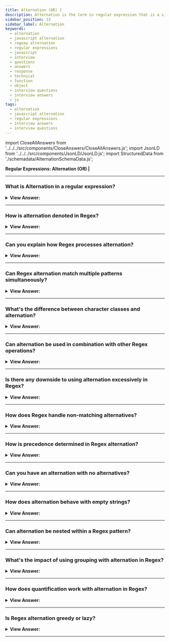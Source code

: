 ```yaml
---
title: Alternation (OR) |
description: Alternation is the term in regular expression that is a simple “OR”. In a regular expression an “OR” is denoted with a vertical line character. Questions
sidebar_position: 13
sidebar_label: Alternation
keywords:
  - alternation
  - javascript alternation
  - regexp alternation
  - regular expressions
  - javascript
  - interview
  - questions
  - answers
  - response
  - technical
  - function
  - object
  - interview questions
  - interview answers
  - js
tags:
  - alternation
  - javascript alternation
  - regular expressions
  - interview answers
  - interview questions
---
```


import CloseAllAnswers from '../../../src/components/CloseAnswers/CloseAllAnswers.js';
import JsonLD from '../../../src/components/JsonLD/JsonLD.js';
import StructuredData from './schemadata/AlternationSchemaData.js';

<JsonLD data={StructuredData} />

<head>
  <title>Alternation | Regular Expressions Interview Questions</title>
</head>

**Regular Expressions: Alternation (OR) |**

<CloseAllAnswers />

---

### What is Alternation in a regular expression?

<details>
  <summary><strong>View Answer:</strong></summary>
  <div>
  <div><strong>Interview Response:</strong> Alternation in a regular expression, represented by the pipe symbol (|), allows for matching one pattern or another, similar to a logical "OR" operation. It provides flexibility in searching for different patterns.
    </div><br />
  <div><strong className="codeExample">Code Example:</strong><br /><br />

  <div></div>

```js
let regexp = /html|php|css|java(script)?/gi; // Alternation |

let str = 'First HTML appeared, then CSS, then JavaScript';

console.log(str.match(regexp)); // 'HTML', 'CSS', 'JavaScript'
```

  </div>
  </div>
</details>

---

### How is alternation denoted in Regex?

<details>
  <summary><strong>View Answer:</strong></summary>
  <div>
  <div><strong>Interview Response:</strong> In regular expressions, alternation is denoted by the pipe symbol (|), which functions similarly to a logical "OR". For instance, in the regex "a|b", it matches either "a" or "b".
  </div>
  </div>
</details>

---

### Can you explain how Regex processes alternation?

<details>
  <summary><strong>View Answer:</strong></summary>
  <div>
  <div><strong>Interview Response:</strong> Regex processes alternation from left to right. It attempts to match the pattern before the pipe (|) first. If that fails, it attempts the pattern after the pipe.
  </div>
  </div>
</details>

---

### Can Regex alternation match multiple patterns simultaneously?

<details>
  <summary><strong>View Answer:</strong></summary>
  <div>
  <div><strong>Interview Response:</strong> No, Regex alternation doesn't match multiple patterns simultaneously. It works on an "OR" basis, matching the first pattern that fits from left to right.

  </div>
  </div>
</details>

---

### What's the difference between character classes and alternation?

<details>
  <summary><strong>View Answer:</strong></summary>
  <div>
  <div><strong>Interview Response:</strong> Character classes, denoted by brackets [], match any single character within them, while alternation, denoted by |, matches any one of the complete patterns it separates.
  </div><br />
  <div><strong className="codeExample">Here are some JavaScript code examples demonstrating the use of character classes and alternation in regular expressions:</strong><br /><br />

  <div></div>

**Character Classes**:

```javascript
let str1 = "gray";
let str2 = "grey";
let regex = /gr[ae]y/;

console.log(regex.test(str1)); // true
console.log(regex.test(str2)); // true
```

In this example, `gr[ae]y` is a regular expression that matches either "gray" or "grey". The character class `[ae]` matches either 'a' or 'e'.

**Alternation**:

```javascript
let str1 = "I have a cat";
let str2 = "I have a dog";
let regex = /cat|dog/;

console.log(regex.test(str1)); // true
console.log(regex.test(str2)); // true
```

In this example, `cat|dog` is a regular expression that matches either "cat" or "dog". The alternation operator `|` allows to match either the pattern on its left or the pattern on its right.

Remember, while both character classes and alternation can be used to match one of multiple patterns, character classes are limited to matching one character out of several possibilities, while alternation can be used to match one of multiple more complex patterns.

---

:::note
It's worth noting that alternation has a higher computational cost than character classes because it requires more processing power to check each alternative, especially if there are multiple options. So, it's more efficient to use character classes for single characters, and alternation for longer or more complex patterns.
:::

  </div>
  </div>
</details>

---

### Can alternation be used in combination with other Regex operations?

<details>
  <summary><strong>View Answer:</strong></summary>
  <div>
  <div><strong>Interview Response:</strong> Yes, alternation can be combined with other regex operations like grouping (parentheses), quantifiers (*, +, ?, &#123;&#125;), character classes ([]), and anchors (^, $).
  </div><br />
  <div><strong className="codeExample">Code Example:</strong><br /><br />

  <div></div>

```javascript
let str = "I have 4 cats and 3 dogs";
let regex = /\b(cats|dogs)\b/g;

let match;
while ((match = regex.exec(str)) != null) {
    console.log(`Matched: ${match[0]}`); // prints 'cats', then 'dogs'
}
```

In this regex, `(cats|dogs)` is a group that matches either 'cats' or 'dogs'. The `\b` on either side of the group is a word boundary, ensuring that we match 'cats' or 'dogs' as whole words rather than parts of other words.

Here's another example that uses alternation within a group, combined with a quantifier:

```javascript
let str = "123-456-7890";
let regex = /^(\d{3}-){2}\d{4}$/;

console.log(regex.test(str)); // true
```

In this regex, `(\d{3}-){2}` matches a sequence of three digits followed by a hyphen, repeated exactly twice. This is combined with `\d{4}` to match a sequence of four digits. This regular expression is designed to match a phone number in the format '123-456-7890'. The `^` and `$` are anchors indicating the start and end of the string, ensuring that the whole string conforms to the pattern.

  </div>
  </div>
</details>

---

### Is there any downside to using alternation excessively in Regex?

<details>
  <summary><strong>View Answer:</strong></summary>
  <div>
  <div><strong>Interview Response:</strong> Excessive use of alternation in regex can lead to complex, hard-to-read patterns and potentially slower performance due to backtracking, especially with long strings.
  </div>
  </div>
</details>

---

### How does Regex handle non-matching alternatives?

<details>
  <summary><strong>View Answer:</strong></summary>
  <div>
  <div><strong>Interview Response:</strong> If a regex pattern includes non-matching alternatives, it simply ignores them and proceeds to the next alternative. If all alternatives fail, the entire pattern match fails.
  </div>
  </div>
</details>

---

### How is precedence determined in Regex alternation?

<details>
  <summary><strong>View Answer:</strong></summary>
  <div>
  <div><strong>Interview Response:</strong> In regex alternation, precedence is determined by the order from left to right. It first tries to match the pattern on the left of the pipe (|), then proceeds to the right.
  </div>
  </div>
</details>

---

### Can you have an alternation with no alternatives?

<details>
  <summary><strong>View Answer:</strong></summary>
  <div>
  <div><strong>Interview Response:</strong> No, An alternation without any alternatives, represented as just a pipe symbol (|) in regex, matches nothing before and nothing after, effectively matching an empty string.
  </div>
  </div>
</details>

---

### How does alternation behave with empty strings?

<details>
  <summary><strong>View Answer:</strong></summary>
  <div>
  <div><strong>Interview Response:</strong> An empty string as an alternative in a regex alternation (|) will match at every position in the input string, effectively making it a successful, but zero-width, match.
  </div>
  </div>
</details>

---

### Can alternation be nested within a Regex pattern?

<details>
  <summary><strong>View Answer:</strong></summary>
  <div>
  <div><strong>Interview Response:</strong> Yes, alternation can be nested within a regular expression pattern using parentheses for grouping. For example, in the regex "(a|(b|c))", alternation is nested.
  </div><br />
  <div><strong className="codeExample">Code Example:</strong><br /><br />

  <div></div>

```javascript
let str = "I love cats";
let regex = /I love (cats|dogs|(small|big) birds)/;

console.log(regex.test(str)); // true
```

In this example, the regular expression `I love (cats|dogs|(small|big) birds)` matches the string "I love " followed by either "cats", "dogs", or "small birds" or "big birds". The expression `(small|big) birds` is a nested alternation.

---

:::tip
It's important to note that when nesting alternations like this, you should be aware of how the regular expression engine processes the pattern. The engine will attempt to match the alternates from left to right. Once it finds a match, it stops and doesn't check the remaining alternates. So the order can sometimes matter, especially when dealing with more complex patterns.
:::

  </div>
  </div>
</details>

---

### What's the impact of using grouping with alternation in Regex?

<details>
  <summary><strong>View Answer:</strong></summary>
  <div>
  <div><strong>Interview Response:</strong> Using grouping with alternation in regex allows the alternation to apply to a sequence of characters, rather than just single characters. It enhances pattern flexibility and precision.
  </div><br />
  <div><strong className="codeExample">Code Example:</strong><br /><br />

  <div></div>

Here's an example to illustrate:

```javascript
let str = "I love cats";
let regex = /(I love cats)|(I love dogs)/;

console.log(regex.test(str)); // true
```

In this example, `(I love cats)|(I love dogs)` matches either the entire string "I love cats" or the entire string "I love dogs". If a match is found, you can also retrieve the matched string:

```javascript
let match = regex.exec(str);

if (match != null) {
    console.log(`Matched: ${match[0]}`); // Matched: I love cats
}
```

In this case, `match[0]` contains the entire matched string, while `match[1]` and `match[2]` contain the matched strings for the first and second groups, respectively. If the match for a group is not found, the corresponding entry in the match array will be `undefined`.

  </div>
  </div>
</details>

---

### How does quantification work with alternation in Regex?

<details>
  <summary><strong>View Answer:</strong></summary>
  <div>
  <div><strong>Interview Response:</strong> Quantifiers specify how many instances of a character, group, or character class must be present in the input for a match to be found. When used with alternation, quantifiers can define how many times any of the alternation patterns should be matched.
  </div><br />
  <div><strong className="codeExample">Code Example:</strong><br /><br />

  <div></div>

```javascript
let str = "cataaaa";
let regex = /(cat|caaaa)t/;

console.log(regex.test(str)); // false
```

In this example, we might expect the regex to match the string "cataaaa", because "caaaa" is one of the alternatives in the group. However, the match fails because the regex engine is greedy. It first matches "cat", leaving only "aaaa", which does not match the "t" at the end of the regex.

If you want to match either "cat" or "caaaa", followed by a "t", you need to adjust the regular expression to avoid the greediness. One option is to make the alternatives mutually exclusive:

```javascript
let regex = /(caaaa|cat)t/;

console.log(regex.test(str)); // true
```

In this example, "caaaa" is checked before "cat", so the regex engine matches "caaaa", leaving "t", which matches the "t" at the end of the regex.

Remember that the order of alternatives can be important when using quantifiers with alternation, due to the greediness of the regex engine.

---

:::note
An important thing to note is that quantifiers in JavaScript regular expressions are greedy by default. This means that they will match as many instances of the pattern as possible. This behavior can sometimes lead to unexpected results when used with alternation.
:::

  </div>
  </div>
</details>

---

### Is Regex alternation greedy or lazy?

<details>
  <summary><strong>View Answer:</strong></summary>
  <div>
  <div><strong>Interview Response:</strong> Regex alternation is neither greedy nor lazy. It simply tries to match the patterns from left to right and stops when it finds the first match. Greediness and laziness apply to quantifiers.
  </div>
  </div>
</details>

---
